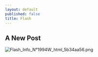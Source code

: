 ```yaml
---
layout: default
published: false
title: Flash
---
```

## A New Post

![Flash_Info_N°1994W_html_5b34aa56.png]({{site.baseurl}}/media/Flash_Info_N°1994W_html_5b34aa56.png)

